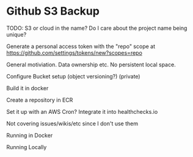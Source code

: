 # Github S3 Backup

TODO: S3 or cloud in the name? Do I care about the project name being unique?

Generate a personal access token with the "repo" scope at https://github.com/settings/tokens/new?scopes=repo

General motiviation.
Data ownership etc.
No persistent local space.

Configure
Bucket setup (object versioning?) (private)

Build it in docker

Create a repository in ECR

Set it up with an AWS Cron?
Integrate it into healthchecks.io

Not covering issues/wikis/etc since I don't use them

Running in Docker

Running Locally
